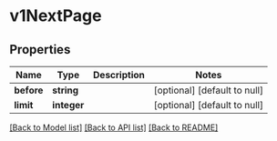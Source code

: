 # v1NextPage

## Properties
Name | Type | Description | Notes
------------ | ------------- | ------------- | -------------
**before** | **string** |  | [optional] [default to null]
**limit** | **integer** |  | [optional] [default to null]

[[Back to Model list]](../README.md#documentation-for-models) [[Back to API list]](../README.md#documentation-for-api-endpoints) [[Back to README]](../README.md)


